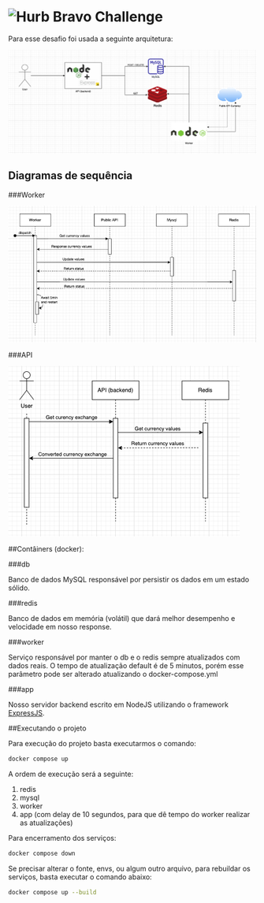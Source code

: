 # <img src="https://avatars1.githubusercontent.com/u/7063040?v=4&s=200.jpg" alt="Hurb" width="24" /> Bravo Challenge

Para esse desafio foi usada a seguinte arquitetura:

<p>
    <img src="./docs/Architecture.png" alt="Architecture" />
</p>

## Diagramas de sequência

###Worker

<p>
    <img src="./docs/Sequence-Worker.png" alt="[UML] Sequence - Worker" />
</p>

###API

<p>
    <img src="./docs/Sequence-API.png" alt="[UML] Sequence - Worker" />
</p>

##Contâiners (docker):

###db

Banco de dados MySQL responsável por persistir os dados em um estado sólido.

###redis

Banco de dados em memória (volátil) que dará melhor desempenho e velocidade em nosso response.

###worker

Serviço responsável por manter o db e o redis sempre atualizados com dados reais. O tempo de atualização default é de 5 minutos, porém esse parâmetro pode ser alterado atualizando o docker-compose.yml

###app

Nosso servidor backend escrito em NodeJS utilizando o framework [ExpressJS](https://expressjs.com/pt-br/).


##Executando o projeto

Para execução do projeto basta executarmos o comando:
```sh
docker compose up
```

A ordem de execução será a seguinte:
1. redis
2. mysql
3. worker
4. app (com delay de 10 segundos, para que dê tempo do worker realizar as atualizações)

Para encerramento dos serviços:
```sh
docker compose down
```

Se precisar alterar o fonte, envs, ou algum outro arquivo, para rebuildar os serviços, basta executar o comando abaixo:
```sh
docker compose up --build
```
